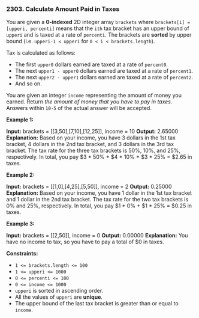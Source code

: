 ### 2303\. Calculate Amount Paid in Taxes

You are given a **0-indexed** 2D integer array `brackets` where `brackets[i] = [upperi, percenti]` means that the `ith` tax bracket has an upper bound of `upperi` and is taxed at a rate of `percenti`. The brackets are **sorted** by upper bound (i.e. `upperi-1 < upperi` for `0 < i < brackets.length`).

Tax is calculated as follows:

*   The first `upper0` dollars earned are taxed at a rate of `percent0`.
*   The next `upper1 - upper0` dollars earned are taxed at a rate of `percent1`.
*   The next `upper2 - upper1` dollars earned are taxed at a rate of `percent2`.
*   And so on.

You are given an integer `income` representing the amount of money you earned. Return _the amount of money that you have to pay in taxes._ Answers within `10-5` of the actual answer will be accepted.

**Example 1:**

**Input:** brackets = \[\[3,50\],\[7,10\],\[12,25\]\], income = 10
**Output:** 2.65000
**Explanation:**
Based on your income, you have 3 dollars in the 1st tax bracket, 4 dollars in the 2nd tax bracket, and 3 dollars in the 3rd tax bracket.
The tax rate for the three tax brackets is 50%, 10%, and 25%, respectively.
In total, you pay $3 \* 50% + $4 \* 10% + $3 \* 25% = $2.65 in taxes.

**Example 2:**

**Input:** brackets = \[\[1,0\],\[4,25\],\[5,50\]\], income = 2
**Output:** 0.25000
**Explanation:**
Based on your income, you have 1 dollar in the 1st tax bracket and 1 dollar in the 2nd tax bracket.
The tax rate for the two tax brackets is 0% and 25%, respectively.
In total, you pay $1 \* 0% + $1 \* 25% = $0.25 in taxes.

**Example 3:**

**Input:** brackets = \[\[2,50\]\], income = 0
**Output:** 0.00000
**Explanation:**
You have no income to tax, so you have to pay a total of $0 in taxes.

**Constraints:**

*   `1 <= brackets.length <= 100`
*   `1 <= upperi <= 1000`
*   `0 <= percenti <= 100`
*   `0 <= income <= 1000`
*   `upperi` is sorted in ascending order.
*   All the values of `upperi` are **unique**.
*   The upper bound of the last tax bracket is greater than or equal to `income`.
